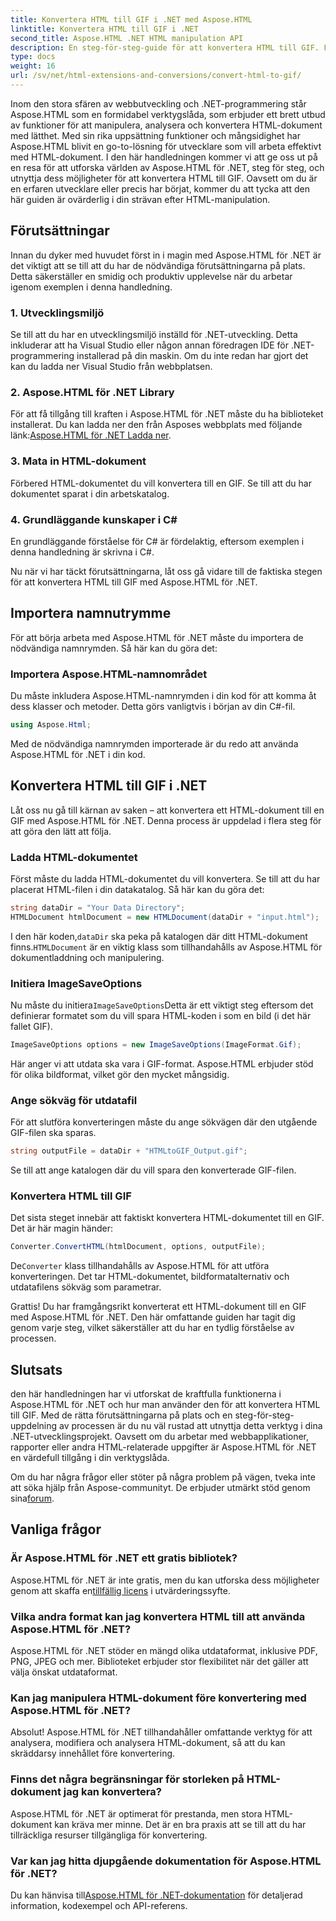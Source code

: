 ```yaml
---
title: Konvertera HTML till GIF i .NET med Aspose.HTML
linktitle: Konvertera HTML till GIF i .NET
second_title: Aspose.HTML .NET HTML manipulation API
description: En steg-för-steg-guide för att konvertera HTML till GIF. Förutsättningar, kodexempel, vanliga frågor och mer! Optimera din HTML-manipulation med Aspose.HTML.
type: docs
weight: 16
url: /sv/net/html-extensions-and-conversions/convert-html-to-gif/
---
```


Inom den stora sfären av webbutveckling och .NET-programmering står Aspose.HTML som en formidabel verktygslåda, som erbjuder ett brett utbud av funktioner för att manipulera, analysera och konvertera HTML-dokument med lätthet. Med sin rika uppsättning funktioner och mångsidighet har Aspose.HTML blivit en go-to-lösning för utvecklare som vill arbeta effektivt med HTML-dokument. I den här handledningen kommer vi att ge oss ut på en resa för att utforska världen av Aspose.HTML för .NET, steg för steg, och utnyttja dess möjligheter för att konvertera HTML till GIF. Oavsett om du är en erfaren utvecklare eller precis har börjat, kommer du att tycka att den här guiden är ovärderlig i din strävan efter HTML-manipulation.

## Förutsättningar

Innan du dyker med huvudet först in i magin med Aspose.HTML för .NET är det viktigt att se till att du har de nödvändiga förutsättningarna på plats. Detta säkerställer en smidig och produktiv upplevelse när du arbetar igenom exemplen i denna handledning.

### 1. Utvecklingsmiljö

Se till att du har en utvecklingsmiljö inställd för .NET-utveckling. Detta inkluderar att ha Visual Studio eller någon annan föredragen IDE för .NET-programmering installerad på din maskin. Om du inte redan har gjort det kan du ladda ner Visual Studio från webbplatsen.

### 2. Aspose.HTML för .NET Library

 För att få tillgång till kraften i Aspose.HTML för .NET måste du ha biblioteket installerat. Du kan ladda ner den från Asposes webbplats med följande länk:[Aspose.HTML för .NET Ladda ner](https://releases.aspose.com/html/net/).

### 3. Mata in HTML-dokument

Förbered HTML-dokumentet du vill konvertera till en GIF. Se till att du har dokumentet sparat i din arbetskatalog.

### 4. Grundläggande kunskaper i C#

En grundläggande förståelse för C# är fördelaktig, eftersom exemplen i denna handledning är skrivna i C#.

Nu när vi har täckt förutsättningarna, låt oss gå vidare till de faktiska stegen för att konvertera HTML till GIF med Aspose.HTML för .NET.

## Importera namnutrymme

För att börja arbeta med Aspose.HTML för .NET måste du importera de nödvändiga namnrymden. Så här kan du göra det:

### Importera Aspose.HTML-namnområdet

Du måste inkludera Aspose.HTML-namnrymden i din kod för att komma åt dess klasser och metoder. Detta görs vanligtvis i början av din C#-fil.

```csharp
using Aspose.Html;
```

Med de nödvändiga namnrymden importerade är du redo att använda Aspose.HTML för .NET i din kod.

## Konvertera HTML till GIF i .NET

Låt oss nu gå till kärnan av saken – att konvertera ett HTML-dokument till en GIF med Aspose.HTML för .NET. Denna process är uppdelad i flera steg för att göra den lätt att följa.

### Ladda HTML-dokumentet

Först måste du ladda HTML-dokumentet du vill konvertera. Se till att du har placerat HTML-filen i din datakatalog. Så här kan du göra det:

```csharp
string dataDir = "Your Data Directory";
HTMLDocument htmlDocument = new HTMLDocument(dataDir + "input.html");
```

 I den här koden,`dataDir` ska peka på katalogen där ditt HTML-dokument finns.`HTMLDocument` är en viktig klass som tillhandahålls av Aspose.HTML för dokumentladdning och manipulering.

### Initiera ImageSaveOptions

 Nu måste du initiera`ImageSaveOptions`Detta är ett viktigt steg eftersom det definierar formatet som du vill spara HTML-koden i som en bild (i det här fallet GIF).

```csharp
ImageSaveOptions options = new ImageSaveOptions(ImageFormat.Gif);
```

Här anger vi att utdata ska vara i GIF-format. Aspose.HTML erbjuder stöd för olika bildformat, vilket gör den mycket mångsidig.

### Ange sökväg för utdatafil

För att slutföra konverteringen måste du ange sökvägen där den utgående GIF-filen ska sparas.

```csharp
string outputFile = dataDir + "HTMLtoGIF_Output.gif";
```

Se till att ange katalogen där du vill spara den konverterade GIF-filen.

### Konvertera HTML till GIF

Det sista steget innebär att faktiskt konvertera HTML-dokumentet till en GIF. Det är här magin händer:

```csharp
Converter.ConvertHTML(htmlDocument, options, outputFile);
```

 De`Converter` klass tillhandahålls av Aspose.HTML för att utföra konverteringen. Det tar HTML-dokumentet, bildformatalternativ och utdatafilens sökväg som parametrar.

Grattis! Du har framgångsrikt konverterat ett HTML-dokument till en GIF med Aspose.HTML för .NET. Den här omfattande guiden har tagit dig genom varje steg, vilket säkerställer att du har en tydlig förståelse av processen.

## Slutsats

den här handledningen har vi utforskat de kraftfulla funktionerna i Aspose.HTML för .NET och hur man använder den för att konvertera HTML till GIF. Med de rätta förutsättningarna på plats och en steg-för-steg-uppdelning av processen är du nu väl rustad att utnyttja detta verktyg i dina .NET-utvecklingsprojekt. Oavsett om du arbetar med webbapplikationer, rapporter eller andra HTML-relaterade uppgifter är Aspose.HTML för .NET en värdefull tillgång i din verktygslåda.

 Om du har några frågor eller stöter på några problem på vägen, tveka inte att söka hjälp från Aspose-communityt. De erbjuder utmärkt stöd genom sina[forum](https://forum.aspose.com/).

## Vanliga frågor

### Är Aspose.HTML för .NET ett gratis bibliotek?
 Aspose.HTML för .NET är inte gratis, men du kan utforska dess möjligheter genom att skaffa en[tillfällig licens](https://purchase.aspose.com/temporary-license/) i utvärderingssyfte.

### Vilka andra format kan jag konvertera HTML till att använda Aspose.HTML för .NET?
Aspose.HTML för .NET stöder en mängd olika utdataformat, inklusive PDF, PNG, JPEG och mer. Biblioteket erbjuder stor flexibilitet när det gäller att välja önskat utdataformat.

### Kan jag manipulera HTML-dokument före konvertering med Aspose.HTML för .NET?
Absolut! Aspose.HTML för .NET tillhandahåller omfattande verktyg för att analysera, modifiera och analysera HTML-dokument, så att du kan skräddarsy innehållet före konvertering.

### Finns det några begränsningar för storleken på HTML-dokument jag kan konvertera?
Aspose.HTML för .NET är optimerat för prestanda, men stora HTML-dokument kan kräva mer minne. Det är en bra praxis att se till att du har tillräckliga resurser tillgängliga för konvertering.

### Var kan jag hitta djupgående dokumentation för Aspose.HTML för .NET?
 Du kan hänvisa till[Aspose.HTML för .NET-dokumentation](https://reference.aspose.com/html/net/) för detaljerad information, kodexempel och API-referens.
